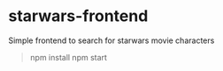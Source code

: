 # starwars-frontend
Simple frontend to search for starwars movie characters

> npm install
> npm start
